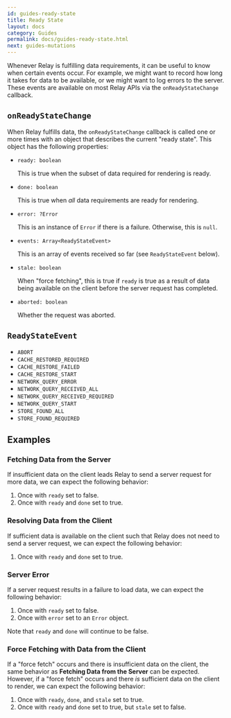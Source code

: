 ```yaml
---
id: guides-ready-state
title: Ready State
layout: docs
category: Guides
permalink: docs/guides-ready-state.html
next: guides-mutations
---
```


Whenever Relay is fulfilling data requirements, it can be useful to know when certain events occur. For example, we might want to record how long it takes for data to be available, or we might want to log errors to the server. These events are available on most Relay APIs via the `onReadyStateChange` callback.

## `onReadyStateChange`

When Relay fulfills data, the `onReadyStateChange` callback is called one or more times with an object that describes the current "ready state". This object has the following properties:

- `ready: boolean`

  This is true when the subset of data required for rendering is ready.

- `done: boolean`

  This is true when _all_ data requirements are ready for rendering.

- `error: ?Error`

  This is an instance of `Error` if there is a failure. Otherwise, this is
  `null`.

- `events: Array<ReadyStateEvent>`

  This is an array of events received so far (see `ReadyStateEvent` below).

- `stale: boolean`

  When "force fetching", this is true if `ready` is true as a result of data being available on the client before the server request has completed.

- `aborted: boolean`

  Whether the request was aborted.

## `ReadyStateEvent`

- `ABORT`
- `CACHE_RESTORED_REQUIRED`
- `CACHE_RESTORE_FAILED`
- `CACHE_RESTORE_START`
- `NETWORK_QUERY_ERROR`
- `NETWORK_QUERY_RECEIVED_ALL`
- `NETWORK_QUERY_RECEIVED_REQUIRED`
- `NETWORK_QUERY_START`
- `STORE_FOUND_ALL`
- `STORE_FOUND_REQUIRED`

## Examples

### Fetching Data from the Server

If insufficient data on the client leads Relay to send a server request for more data, we can expect the following behavior:

1. Once with `ready` set to false.
2. Once with `ready` and `done` set to true.

### Resolving Data from the Client

If sufficient data is available on the client such that Relay does not need to send a server request, we can expect the following behavior:

1. Once with `ready` and `done` set to true.

### Server Error

If a server request results in a failure to load data, we can expect the following behavior:

1. Once with `ready` set to false.
2. Once with `error` set to an `Error` object.

Note that `ready` and `done` will continue to be false.

### Force Fetching with Data from the Client

If a "force fetch" occurs and there is insufficient data on the client, the same behavior as **Fetching Data from the Server** can be expected. However, if a "force fetch" occurs and there _is_ sufficient data on the client to render, we can expect the following behavior:

1. Once with `ready`, `done`, and `stale` set to true.
2. Once with `ready` and `done` set to true, but `stale` set to false.
